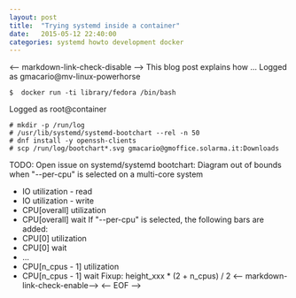 ```yaml
---
layout: post
title:  "Trying systemd inside a container"
date:   2015-05-12 22:40:00
categories: systemd howto development docker
---
```

<-- markdown-link-check-disable -->
This blog post explains how ...
Logged as gmacario@mv-linux-powerhorse
```
$  docker run -ti library/fedora /bin/bash
```
Logged as root@container
```
# mkdir -p /run/log
# /usr/lib/systemd/systemd-bootchart --rel -n 50
# dnf install -y openssh-clients
# scp /run/log/bootchart*.svg gmacario@gmoffice.solarma.it:Downloads
```
TODO: Open issue on systemd/systemd
bootchart: Diagram out of bounds when "--per-cpu" is selected on a multi-core system
* IO utilization - read
* IO utilization - write
* CPU[overall] utilization
* CPU[overall] wait
If "--per-cpu" is selected, the following bars are added:
* CPU[0] utilization
* CPU[0] wait
* ...
* CPU[n_cpus - 1] utilization
* CPU[n_cpus - 1] wait
Fixup: height_xxx * (2 + n_cpus) / 2
<-- markdown-link-check-enable-->
<-- EOF -->

